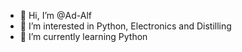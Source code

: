 - 👋 Hi, I’m @Ad-Alf
- 👀 I’m interested in Python, Electronics and Distilling
- 🌱 I’m currently learning Python

<!---
Ad-Alf/Ad-Alf is a ✨ special ✨ repository because its `README.md` (this file) appears on your GitHub profile.
You can click the Preview link to take a look at your changes.
--->
